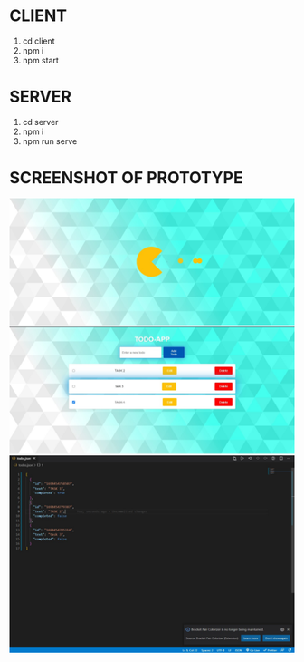 # CLIENT
1. cd client
2. npm i
3. npm start

# SERVER
1. cd server
2. npm i
3. npm run serve

# SCREENSHOT OF PROTOTYPE

![Screenshot](1.jpg)
![Screenshot](2.jpg)
![Screenshot](3.jpg)
